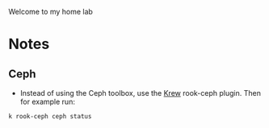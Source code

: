 Welcome to my home lab

# Notes
## Ceph
- Instead of using the Ceph toolbox, use the [Krew](https://krew.sigs.k8s.io/) rook-ceph plugin. Then for example run:
```bash
k rook-ceph ceph status
```

